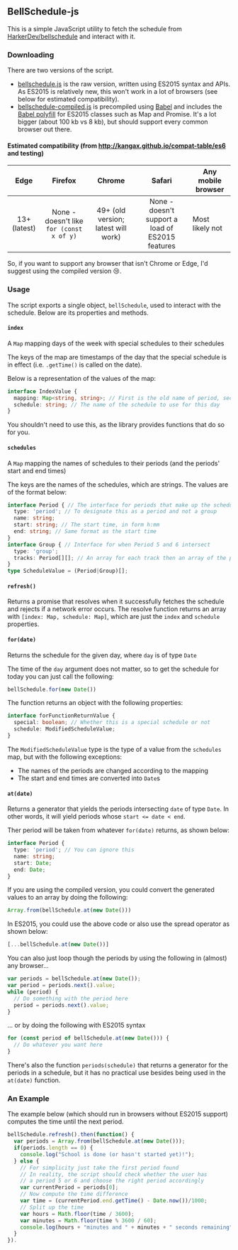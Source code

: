 BellSchedule-js
---------------

This is a simple JavaScript utility to fetch the schedule from [HarkerDev/bellschedule](https://github.com/HarkerDev/bellschedule) and interact with it.

### Downloading

There are two versions of the script.
* [bellschedule.js](bellschedule.js) is the raw version, written using ES2015 syntax and APIs. As ES2015 is relatively new, this won't work in a lot of browsers (see below for estimated compatibility).
* [bellschedule-compiled.js](bellschedule-compiled.js) is precompiled using [Babel](http://babeljs.io/) and includes the [Babel polyfill](http://babeljs.io/docs/usage/polyfill/) for ES2015 classes such as Map and Promise. It's a lot bigger (about 100 kb vs 8 kb), but should support every common browser out there.

#### Estimated compatibility (from http://kangax.github.io/compat-table/es6 and testing)

|     Edge     	|                 Firefox                	|                Chrome               	|                      Safari                      	| Any mobile browser 	|
|:------------:	|:--------------------------------------:	|:-----------------------------------:	|:------------------------------------------------:	|--------------------	|
| 13+ (latest) 	| None - doesn't like `for (const x of y)` 	| 49+ (old version; latest will work) 	| None - doesn't support a load of ES2015 features 	| Most likely not    	|

So, if you want to support any browser that isn't Chrome or Edge, I'd suggest using the compiled version :cry:.

### Usage

The script exports a single object, `bellSchedule`, used to interact with the schedule.
Below are its properties and methods.

#### `index`
A `Map` mapping days of the week with special schedules to their schedules

The keys of the map are timestamps of the day that the special schedule is in effect (i.e. `.getTime()` is called on the date).

Below is a  representation of the values of the map:

```typescript
interface IndexValue {
  mapping: Map<string, string>; // First is the old name of period, second is the new name
  schedule: string; // The name of the schedule to use for this day
}
```

You shouldn't need to use this, as the library provides functions that do so for you.

#### `schedules`
A `Map` mapping the names of schedules to their periods (and the periods' start and end times)

The keys are the names of the schedules, which are strings. The values are of the format below:

```typescript
interface Period { // The interface for periods that make up the schedule
  type: 'period'; // To designate this as a period and not a group
  name: string;
  start: string; // The start time, in form h:mm
  end: string; // Same format as the start time
}
interface Group { // Interface for when Period 5 and 6 intersect
  type: 'group';
  tracks: Period[][]; // An array for each track then an array of the periods in the track
}
type ScheduleValue = (Period|Group)[];
```

#### `refresh()`
Returns a promise that resolves when it successfully fetches the schedule and rejects if a network error occurs.
The resolve function returns an array with `[index: Map, schedule: Map]`, which are just the `index` and `schedule` properties.

#### `for(date)`
Returns the schedule for the given day, where `day` is of type `Date`

The time of the `day` argument does not matter, so to get the schedule for today you can just call the following:
```javascript
bellSchedule.for(new Date())
```

The function returns an object with the following properties:
```typescript
interface forFunctionReturnValue {
  special: boolean; // Whether this is a special schedule or not
  schedule: ModifiedScheduleValue;
}
```

The `ModifiedScheduleValue` type is the type of a value from the `schedules` map, but with the following exceptions:

  * The names of the periods are changed according to the mapping
  * The start and end times are converted into `Date`s

#### `at(date)`
Returns a generator that yields the periods intersecting `date` of type `Date`.
In other words, it will yield periods whose `start <= date < end`.

Ther period will be taken from whatever `for(date)` returns, as shown below:
```typescript
interface Period {
  type: 'period'; // You can ignore this
  name: string;
  start: Date;
  end: Date;
}
```

If you are using the compiled version, you could convert the generated values to an array by doing the following:

```javascript
Array.from(bellSchedule.at(new Date()))
```
In ES2015, you could use the above code or also use the spread operator as shown below:
```javascript
[...bellSchedule.at(new Date())]
```

You can also just loop though the periods by using the following in (almost) any browser...
```javascript
var periods = bellSchedule.at(new Date());
var period = periods.next().value;
while (period) {
  // Do something with the period here
  period = periods.next().value;
}
```
... or by doing the following with ES2015 syntax
```javascript
for (const period of bellSchedule.at(new Date())) {
  // Do whatever you want here
}
```

There's also the function `periods(schedule)` that returns a generator for the periods in a schedule, but it has no practical use besides being used in the `at(date)` function.

### An Example
The example below (which should run in browsers without ES2015 support) computes the time until the next period.
```javascript
bellSchedule.refresh().then(function() {
  var periods = Array.from(bellSchedule.at(new Date()));
  if(periods.length == 0) {
    console.log("School is done (or hasn't started yet)!");
  } else {
    // For simplicity just take the first period found
    // In reality, the script should check whether the user has
    // a period 5 or 6 and choose the right period accordingly
    var currentPeriod = periods[0];
    // Now compute the time difference
    var time = (currentPeriod.end.getTime() - Date.now())/1000;
    // Split up the time
    var hours = Math.floor(time / 3600);
    var minutes = Math.floor(time % 3600 / 60);
    console.log(hours + "minutes and " + minutes + " seconds remaining");
  }
}).
```
